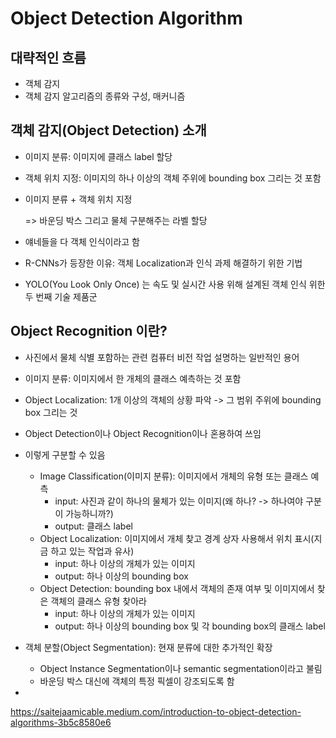 # Object Detection Algorithm

## 대략적인 흐름

- 객체 감지
- 객체 감지 알고리즘의 종류와 구성, 매커니즘

## 객체 감지(Object Detection) 소개

- 이미지 분류: 이미지에 클래스 label 할당

- 객체 위치 지정: 이미지의 하나 이상의 객체 주위에 bounding box 그리는 것 포함

- 이미지 분류 + 객체 위치 지정

   => 바운딩 박스 그리고 물체 구분해주는 라벨 할당

- 얘네들을 다 객체 인식이라고 함

- R-CNNs가 등장한 이유: 객체 Localization과 인식 과제 해결하기 위한 기법
- YOLO(You Look Only Once) 는 속도 및 실시간 사용 위해 설계된 객체 인식 위한 두 번째 기술 제품군

## Object Recognition 이란?

- 사진에서 물체 식별 포함하는 관련 컴퓨터 비전 작업 설명하는 일반적인 용어
- 이미지 분류: 이미지에서 한 개체의 클래스 예측하는 것 포함
- Object Localization: 1개 이상의 객체의 상황 파악 -> 그 범위 주위에 bounding box 그리는 것

- Object Detection이나 Object Recognition이나 혼용하여 쓰임
- 이렇게 구분할 수 있음
  - Image Classification(이미지 분류): 이미지에서 개체의 유형 또는 클래스 예측
    - input: 사진과 같이 하나의 물체가 있는 이미지(왜 하나? -> 하나여야 구분이 가능하니까?)
    - output: 클래스 label 
  - Object Localization: 이미지에서 개체 찾고 경계 상자 사용해서 위치 표시(지금 하고 있는 작업과 유사)
    - input: 하나 이상의 개체가 있는 이미지
    - output: 하나 이상의 bounding box
  - Object Detection: bounding box 내에서 객체의 존재 여부 및 이미지에서 찾은 객체의 클래스 유형 찾아라
    - input: 하나 이상의 개체가 있는 이미지 
    - output: 하나 이상의 bounding box 및 각 bounding box의 클래스 label
- 객체 분할(Object Segmentation): 현재 분류에 대한 추가적인 확장
  - Object Instance Segmentation이나 semantic segmentation이라고 불림
  - 바운딩 박스 대신에 객체의 특정 픽셀이 강조되도록 함
- 

https://saitejaamicable.medium.com/introduction-to-object-detection-algorithms-3b5c8580e6